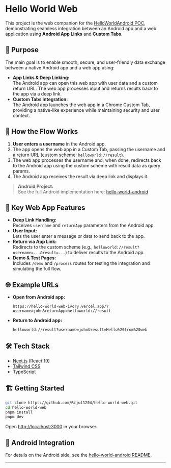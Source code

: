 # Hello World Web

This project is the web companion for the [HelloWorldAndroid POC](https://github.com/Rijul1204/hello-world-android), demonstrating seamless integration between an Android app and a web application using **Android App Links** and **Custom Tabs**.

## 🚀 Purpose

The main goal is to enable smooth, secure, and user-friendly data exchange between a native Android app and a web app using:
- **App Links & Deep Linking:**  
  The Android app can open this web app with user data and a custom return URL. The web app processes input and returns results back to the app via a deep link.
- **Custom Tabs Integration:**  
  The Android app launches the web app in a Chrome Custom Tab, providing a native-like experience while maintaining security and user context.

## 🔗 How the Flow Works

1. **User enters a username** in the Android app.
2. The app opens the web app in a Custom Tab, passing the username and a return URL (custom scheme: `helloworld://result`).
3. The web app processes the username and, when done, redirects back to the Android app using the custom scheme with result data as query params.
4. The Android app receives the result via deep link and displays it.

> **Android Project:**  
> See the full Android implementation here: [hello-world-android](https://github.com/Rijul1204/hello-world-android)

## 🧩 Key Web App Features

- **Deep Link Handling:**  
  Receives `username` and `returnApp` parameters from the Android app.
- **User Input:**  
  Lets the user enter a message or data to send back to the app.
- **Return via App Link:**  
  Redirects to the custom scheme (e.g., `helloworld://result?username=...&result=...`) to deliver results to the Android app.
- **Demo & Test Pages:**  
  Includes `/demo` and `/process` routes for testing the integration and simulating the full flow.

## 🌐 Example URLs

- **Open from Android app:**  
  ```
  https://hello-world-web-ivory.vercel.app/?username=john&returnApp=helloworld://result
  ```
- **Return to Android app:**  
  ```
  helloworld://result?username=john&result=Hello%20from%20web
  ```

## 🛠️ Tech Stack

- [Next.js](https://nextjs.org/) (React 19)
- [Tailwind CSS](https://tailwindcss.com/)
- TypeScript

## 🏗️ Getting Started

```bash
git clone https://github.com/Rijul1204/hello-world-web.git
cd hello-world-web
pnpm install
pnpm dev
```

Open [http://localhost:3000](http://localhost:3000) in your browser.

## 📱 Android Integration

For details on the Android side, see the [hello-world-android README](https://github.com/Rijul1204/hello-world-android#readme).

---
